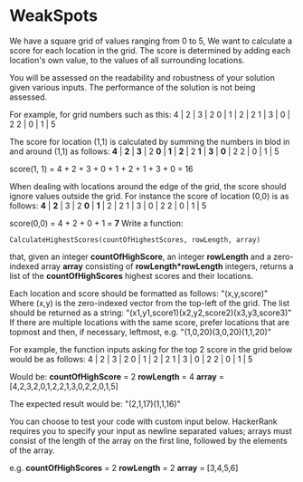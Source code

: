 # WeakSpots

We have a square grid of values ranging from 0 to 5, We want to calculate a score for each location in the grid. The score is determined by adding each location's own value, to the values of all surrounding locations.

You will be assessed on the readability and robustness of your solution given various inputs. The performance of the solution is not being assessed.

For example, for grid numbers such as this:
4 | 2 | 3 | 2
0 | 1 | 2 | 2
1 | 3 | 0 | 2
2 | 0 | 1 | 5

The score for location (1,1) is calculated by summing the numbers in blod in and around (1,1) as follows:
**4** | **2** | **3** | 2
**0** | **1** | **2** | 2
**1** | **3** | **0** | 2
2 | 0 | 1 | 5

score(1, 1) = 4 + 2 + 3 + 0 + 1 + 2 + 1 + 3 + 0 = 16

When dealing with locations around the edge of the grid, the score should ignore values outside the grid. For instance the score of location (0,0) is as follows:
**4** | **2** | 3 | 2
**0** | **1** | 2 | 2
1 | 3 | 0 | 2
2 | 0 | 1 | 5

score(0,0) = 4 + 2 + 0 + 1 = **7**
Write a function:

```CalculateHighestScores(countOfHighestScores, rowLength, array)```

that, given an integer **countOfHighScore**, an integer **rowLength** and a zero-indexed array **array** consisting of **rowLength*rowLength** integers, returns a list of the **countOfHighScores** highest scores and their locations.

Each location and score should be formatted as follows:
"(x,y,score)"
Where (x,y) is the zero-indexed vector from the top-left of the grid.
The list should be returned as a string:
"(x1,y1,score1)(x2,y2,score2)(x3,y3,score3)"
If there are multiple locations with the same score, prefer locations that are topmost and then, if necessary, leftmost, e.g. "(1,0,20)(3,0,20)(1,1,20)"

For example, the function inputs asking for the top 2 score in the grid below would be as follows:
4 | 2 | 3 | 2
0 | 1 | 2 | 2
1 | 3 | 0 | 2
2 | 0 | 1 | 5

Would be:
**countOfHighScore** = 2
**rowLength** = 4
**array** = [4,2,3,2,0,1,2,2,1,3,0,2,2,0,1,5]

The expected result would be:
"(2,1,17)(1,1,16)"

You can choose to test your code with custom input below. HackerRank requires you to specify your input as newline separated values; arrays must consist of the length of the array on the first line, followed by the elements of the array.

e.g.
**countOfHighScores** = 2
**rowLength** = 2
**array** = [3,4,5,6]